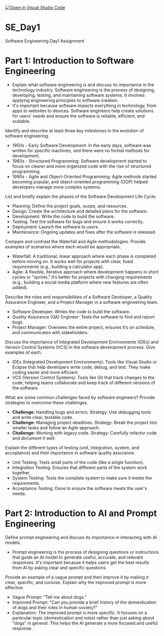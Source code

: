 [![Open in Visual Studio Code](https://classroom.github.com/assets/open-in-vscode-2e0aaae1b6195c2367325f4f02e2d04e9abb55f0b24a779b69b11b9e10269abc.svg)](https://classroom.github.com/online_ide?assignment_repo_id=18364734&assignment_repo_type=AssignmentRepo)
# SE_Day1
Software Engineering Day1 Assignment

# Part 1: Introduction to Software Engineering

* Explain what software engineering is and discuss its importance in the technology industry.
Software engineering is the process of designing, developing, testing, and maintaining software systems. It involves applying engineering principles to software creation.
* It's important because software impacts everything in technology, from apps to websites to devices. Software engineers help create solutions for users' needs and ensure the software is reliable, efficient, and scalable.

Identify and describe at least three key milestones in the evolution of software engineering.
* 1950s - Early Software Development: In the early days, software was written for specific machines, and there were no formal methods for development.
* 1960s - Structured Programming: Software development started to focus on clearer and more organized code with the rise of structured programming.
* 1990s - Agile and Object-Oriented Programming: Agile methods started becoming popular, and object-oriented programming (OOP) helped developers manage more complex systems.

List and briefly explain the phases of the Software Development Life Cycle.
* Planning: Define the project goals, scope, and resources.
* Design: Create the architecture and detailed plans for the software.
* Development: Write the code to build the software.
* Testing: Test the software for bugs and ensure it works correctly.
* Deployment: Launch the software to users.
* Maintenance: Ongoing updates and fixes after the software is released.

Compare and contrast the Waterfall and Agile methodologies. Provide examples of scenarios where each would be appropriate.
* Waterfall: A traditional, linear approach where each phase is completed before moving on. It works well for projects with clear, fixed requirements (e.g., building a calculator app).
* Agile: A flexible, iterative approach where development happens in short cycles or "sprints." It’s better for projects with changing requirements (e.g., building a social media platform where new features are often added).

Describe the roles and responsibilities of a Software Developer, a Quality Assurance Engineer, and a Project Manager in a software engineering team.
* Software Developer: Writes the code to build the software.
* Quality Assurance (QA) Engineer: Tests the software to find and report bugs.
* Project Manager: Oversees the entire project, ensures it’s on schedule, and communicates with stakeholders.

Discuss the importance of Integrated Development Environments (IDEs) and Version Control Systems (VCS) in the software development process. Give examples of each.
* IDEs (Integrated Development Environments): Tools like Visual Studio or Eclipse that help developers write code, debug, and test. They make coding easier and more efficient.
* VCS (Version Control Systems): Tools like Git that track changes to the code, helping teams collaborate and keep track of different versions of the software.

What are some common challenges faced by software engineers? Provide strategies to overcome these challenges.
* **Challenge:** Handling bugs and errors. Strategy: Use debugging tools and write clear, testable code.
* **Challenge:** Managing project deadlines. Strategy: Break the project into smaller tasks and follow an Agile approach.
* **Challenge:** Working with legacy code. Strategy: Carefully refactor code and document it well.

Explain the different types of testing (unit, integration, system, and acceptance) and their importance in software quality assurance.
* Unit Testing: Tests small parts of the code (like a single function).
* Integration Testing: Ensures that different parts of the system work together.
* System Testing: Tests the complete system to make sure it meets the requirements.
* Acceptance Testing: Done to ensure the software meets the user's needs.


# Part 2: Introduction to AI and Prompt Engineering

Define prompt engineering and discuss its importance in interacting with AI models.
* Prompt engineering is the process of designing questions or instructions that guide an AI model to generate useful, accurate, and relevant responses. It's important because it helps users get the best results from AI by asking clear and specific questions.

Provide an example of a vague prompt and then improve it by making it clear, specific, and concise. Explain why the improved prompt is more effective.
* Vague Prompt: "Tell me about dogs."
* Improved Prompt: "Can you provide a brief history of the domestication of dogs and their roles in human society?"
* Explanation: The improved prompt is more specific. It focuses on a particular topic (domestication and roles) rather than just asking about "dogs" in general. This helps the AI generate a more focused and useful response.

